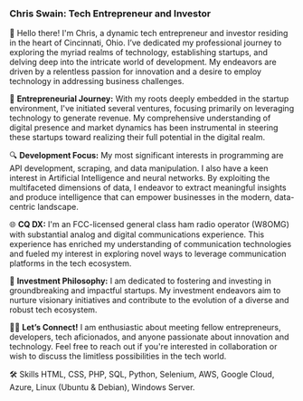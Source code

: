 
### Chris Swain: Tech Entrepreneur and Investor

👋 Hello there! I'm Chris, a dynamic tech entrepreneur and investor residing in the heart of Cincinnati, Ohio. I’ve dedicated my professional journey to exploring the myriad realms of technology, establishing startups, and delving deep into the intricate world of development. My endeavors are driven by a relentless passion for innovation and a desire to employ technology in addressing business challenges.

🚀 **Entrepreneurial Journey:**
With my roots deeply embedded in the startup environment, I've initiated several ventures, focusing primarily on leveraging technology to generate revenue. My comprehensive understanding of digital presence and market dynamics has been instrumental in steering these startups toward realizing their full potential in the digital realm.

🔍 **Development Focus:**
My most significant interests in programming are API development, scraping, and data manipulation. I also have a keen interest in Artificial Intelligence and neural networks. By exploiting the multifaceted dimensions of data, I endeavor to extract meaningful insights and produce intelligence that can empower businesses in the modern, data-centric landscape.

🌐 **CQ DX:**
I'm an FCC-licensed general class ham radio operator (W8OMG) with substantial analog and digital communications experience. This experience has enriched my understanding of communication technologies and fueled my interest in exploring novel ways to leverage communication platforms in the tech ecosystem.

🌟 **Investment Philosophy:**
I am dedicated to fostering and investing in groundbreaking and impactful startups. My investment endeavors aim to nurture visionary initiatives and contribute to the evolution of a diverse and robust tech ecosystem.

👨‍💻 **Let’s Connect!**
I am enthusiastic about meeting fellow entrepreneurs, developers, tech aficionados, and anyone passionate about innovation and technology. Feel free to reach out if you're interested in collaboration or wish to discuss the limitless possibilities in the tech world. 

🛠 Skills
HTML, CSS, PHP, SQL, Python, Selenium, AWS, Google Cloud, Azure, Linux (Ubuntu & Debian), Windows Server.
